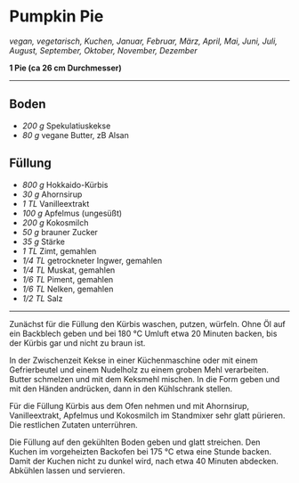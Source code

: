 # Pumpkin Pie

*vegan, vegetarisch, Kuchen, Januar, Februar, März, April, Mai, Juni, Juli, August, September, Oktober, November, Dezember*

**1 Pie (ca 26 cm Durchmesser)**

---

## Boden

- *200 g* Spekulatiuskekse
- *80 g* vegane Butter, zB Alsan

## Füllung

- *800 g* Hokkaido-Kürbis
- *30 g* Ahornsirup
- *1 TL* Vanilleextrakt
- *100 g* Apfelmus (ungesüßt)
- *200 g* Kokosmilch
- *50 g* brauner Zucker
- *35 g* Stärke
- *1 TL* Zimt, gemahlen
- *1/4 TL* getrockneter Ingwer, gemahlen
- *1/4 TL* Muskat, gemahlen
- *1/6 TL* Piment, gemahlen
- *1/6 TL* Nelken, gemahlen
- *1/2 TL* Salz

---

Zunächst für die Füllung den Kürbis waschen, putzen, würfeln. Ohne Öl auf ein Backblech geben und bei 180 °C Umluft etwa 20 Minuten backen, bis der Kürbis gar und nicht zu braun ist.

In der Zwischenzeit Kekse in einer Küchenmaschine oder mit einem Gefrierbeutel und einem Nudelholz zu einem groben Mehl verarbeiten. Butter schmelzen und mit dem Keksmehl mischen. In die Form geben und mit den Händen andrücken, dann in den Kühlschrank stellen.

Für die Füllung Kürbis aus dem Ofen nehmen und mit Ahornsirup, Vanilleextrakt, Apfelmus und Kokosmilch im Standmixer sehr glatt pürieren. Die restlichen Zutaten unterrühren.

Die Füllung auf den gekühlten Boden geben und glatt streichen. Den Kuchen im vorgeheizten Backofen bei 175 °C etwa eine Stunde backen. Damit der Kuchen nicht zu dunkel wird, nach etwa 40 Minuten abdecken. Abkühlen lassen und servieren.